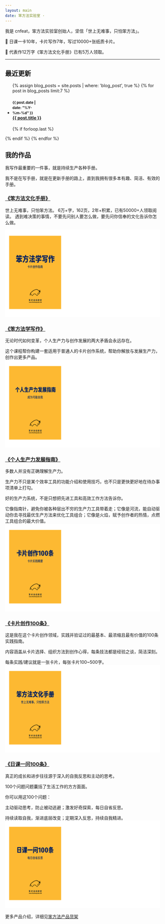 ```yaml
---
layout: main
date: 笨方法实验室 ·
---
```



我是 cnfeat，笨方法实验室创始人，坚信「世上无难事，只怕笨方法」。

📍 日课一卡10年，卡片写作7年，写过10000+张纸质卡片。

📍 代表作12万字《笨方法文化手册》已有5万人领取。



---

## 最近更新

<ul class="related-posts">

{% assign blog_posts = site.posts | where: 'blog_post', true %}
{% for post in blog_posts limit:7 %}
    <li class="main-page-list">
        <h4>
            <div style="display: inline-block; width: 90px">
                <small>{{ post.date | date: "%Y-%m-%d" }}</small>
            </div>
            <div id="main-page-blogs-list">
                <a class="una" href="{{ site.baseurl }}{{ post.url }}">
                    <span>{{ post.title }}</span>
                </a>
            </div>
        </h4>
    </li>
    {% if forloop.last %}</ul>{% endif %}
{% endfor %}


## 我的作品

我写作最重要的一件事，就是持续生产各种手册。

我不是在写手册，就是在更新手册的路上，直到我拥有很多本有趣、简洁、有效的手册。

### [《笨方法文化手册》](https://mp.weixin.qq.com/s/-HTkh0tBdnoX7GdkE1O5cw)
世上无难事，只怕笨方法。
6万+字，162页，2年+积累，已有50000+人领取阅读。
遇到难决策的事情，不要先问别人要怎么做，要先问你信奉的文化告诉你怎么做。

![image](images/b2.png)

### [《笨方法学写作》](https://www.yuque.com/hardwaylab/zzybgv/luvhdr)
无论时代如何变革，个人生产力与创作发展的两大矛盾会永远存在。

这个课程帮你构建一套适用于普通人的卡片创作系统，帮助你解放与发展生产力，创作出更多产品。
![image](images/b3.png)

### [《个人生产力发展指南》](https://xiaobot.net/p/productivity)
多数人并没有正确理解生产力。

生产力不只是某个效率工具的功能介绍和使用技巧，也不只是更快更好地在待办事项清单上打勾。

好的生产力系统，不是只想把先进工具和高效工作方法告诉你。

它像指南针，避免你被各种层出不穷的生产力工具带着走；它像是河流，能自动驱动你去寻找最优生产方法来优化工具组合；它像是火焰，赋予创作者的热情，点燃工具组合的最大价值。
![image](images/b4.png)
### [**《卡片创作100条》**](https://note.mowen.cn/note-intro/?noteUuid=btOAHg2lgB8JjsjZ8vhik)
这是我在这个卡片创作领域，实践并验证过的最基本、最浓缩且最有价值的100条实践指南。

内容涵盖从卡片选择、组织方法到创作心得，每条技法都是经验之谈，简洁深刻。

每条实践/建议就是一张卡片，每张卡片100~500字。
![image](images/b1.png)
### [《日课一问100条》](https://note.mowen.cn/note-intro/?noteUuid=-Bk07LZCQGl7C_eenFAiB)
真正的成长和进步往往源于深入的自我反思和主动的思考。

100个问题问题囊括了生活工作的方方面面。

你可以用这100个问题：

主动驱动思考，防止被动逃避；激发好奇探索，每日自省反思。

持续读取自我，渐进底层改变；定期深入反思，持续自我精进。
![image](images/b5.png)

更多产品介绍，详细见[笨方法产品货架](https://www.yuque.com/hardwaylab/zzybgv)



